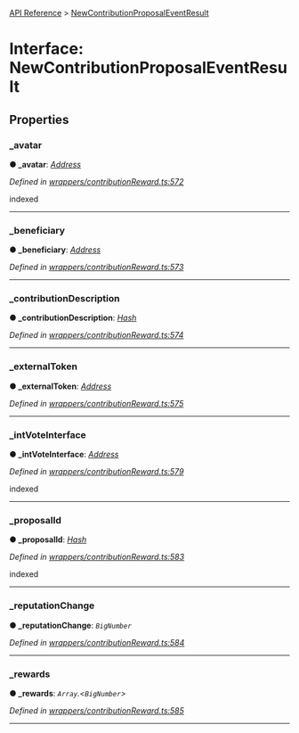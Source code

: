 [API Reference](../README.md) > [NewContributionProposalEventResult](../interfaces/NewContributionProposalEventResult.md)



# Interface: NewContributionProposalEventResult


## Properties
<a id="_avatar"></a>

###  _avatar

**●  _avatar**:  *[Address](../#Address)* 

*Defined in [wrappers/contributionReward.ts:572](https://github.com/daostack/arc.js/blob/f343aa24/lib/wrappers/contributionReward.ts#L572)*



indexed




___

<a id="_beneficiary"></a>

###  _beneficiary

**●  _beneficiary**:  *[Address](../#Address)* 

*Defined in [wrappers/contributionReward.ts:573](https://github.com/daostack/arc.js/blob/f343aa24/lib/wrappers/contributionReward.ts#L573)*





___

<a id="_contributionDescription"></a>

###  _contributionDescription

**●  _contributionDescription**:  *[Hash](../#Hash)* 

*Defined in [wrappers/contributionReward.ts:574](https://github.com/daostack/arc.js/blob/f343aa24/lib/wrappers/contributionReward.ts#L574)*





___

<a id="_externalToken"></a>

###  _externalToken

**●  _externalToken**:  *[Address](../#Address)* 

*Defined in [wrappers/contributionReward.ts:575](https://github.com/daostack/arc.js/blob/f343aa24/lib/wrappers/contributionReward.ts#L575)*





___

<a id="_intVoteInterface"></a>

###  _intVoteInterface

**●  _intVoteInterface**:  *[Address](../#Address)* 

*Defined in [wrappers/contributionReward.ts:579](https://github.com/daostack/arc.js/blob/f343aa24/lib/wrappers/contributionReward.ts#L579)*



indexed




___

<a id="_proposalId"></a>

###  _proposalId

**●  _proposalId**:  *[Hash](../#Hash)* 

*Defined in [wrappers/contributionReward.ts:583](https://github.com/daostack/arc.js/blob/f343aa24/lib/wrappers/contributionReward.ts#L583)*



indexed




___

<a id="_reputationChange"></a>

###  _reputationChange

**●  _reputationChange**:  *`BigNumber`* 

*Defined in [wrappers/contributionReward.ts:584](https://github.com/daostack/arc.js/blob/f343aa24/lib/wrappers/contributionReward.ts#L584)*





___

<a id="_rewards"></a>

###  _rewards

**●  _rewards**:  *`Array`.<`BigNumber`>* 

*Defined in [wrappers/contributionReward.ts:585](https://github.com/daostack/arc.js/blob/f343aa24/lib/wrappers/contributionReward.ts#L585)*





___


